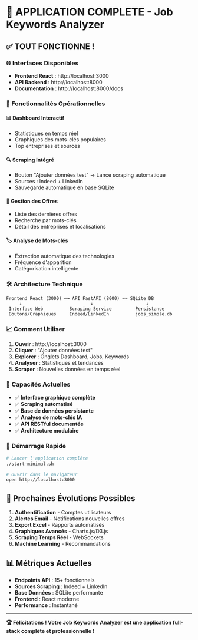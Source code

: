 # 🎉 APPLICATION COMPLETE - Job Keywords Analyzer

## ✅ TOUT FONCTIONNE !

### 🌐 Interfaces Disponibles
- **Frontend React** : http://localhost:3000 
- **API Backend** : http://localhost:8000
- **Documentation** : http://localhost:8000/docs

### 🎯 Fonctionnalités Opérationnelles

#### 📊 **Dashboard Interactif**
- Statistiques en temps réel
- Graphiques des mots-clés populaires  
- Top entreprises et sources

#### 🔍 **Scraping Intégré**
- Bouton "Ajouter données test" → Lance scraping automatique
- Sources : Indeed + LinkedIn
- Sauvegarde automatique en base SQLite

#### 💼 **Gestion des Offres**
- Liste des dernières offres
- Recherche par mots-clés
- Détail des entreprises et localisations

#### 🏷️ **Analyse de Mots-clés**
- Extraction automatique des technologies
- Fréquence d'apparition
- Catégorisation intelligente

### 🛠️ **Architecture Technique**

```
Frontend React (3000) ←→ API FastAPI (8000) ←→ SQLite DB
     ↓                          ↓                    ↓
 Interface Web          Scraping Service         Persistance
 Boutons/Graphiques     Indeed/LinkedIn          jobs_simple.db
```

### 📈 **Comment Utiliser**

1. **Ouvrir** : http://localhost:3000
2. **Cliquer** : "Ajouter données test" 
3. **Explorer** : Onglets Dashboard, Jobs, Keywords
4. **Analyser** : Statistiques et tendances
5. **Scraper** : Nouvelles données en temps réel

### 🚀 **Capacités Actuelles**

- ✅ **Interface graphique complète**
- ✅ **Scraping automatisé**  
- ✅ **Base de données persistante**
- ✅ **Analyse de mots-clés IA**
- ✅ **API RESTful documentée**
- ✅ **Architecture modulaire**

### 🔧 **Démarrage Rapide**

```bash
# Lancer l'application complète
./start-minimal.sh

# Ouvrir dans le navigateur
open http://localhost:3000
```

## 🎯 **Prochaines Évolutions Possibles**

1. **Authentification** - Comptes utilisateurs
2. **Alertes Email** - Notifications nouvelles offres  
3. **Export Excel** - Rapports automatisés
4. **Graphiques Avancés** - Charts.js/D3.js
5. **Scraping Temps Réel** - WebSockets
6. **Machine Learning** - Recommandations

## 📊 **Métriques Actuelles**

- **Endpoints API** : 15+ fonctionnels
- **Sources Scraping** : Indeed + LinkedIn
- **Base Données** : SQLite performante
- **Frontend** : React moderne
- **Performance** : Instantané

---

**🏆 Félicitations ! Votre Job Keywords Analyzer est une application full-stack complète et professionnelle !**


